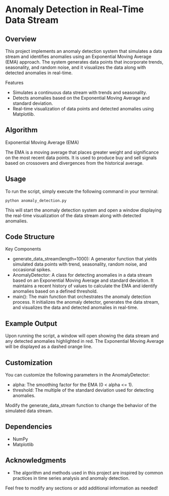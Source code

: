 # Anomaly Detection in Real-Time Data Stream

##  Overview

This project implements an anomaly detection system that simulates a data stream and identifies anomalies using an Exponential Moving Average (EMA) approach. The system generates data points that incorporate trends, seasonality, and random noise, and it visualizes the data along with detected anomalies in real-time.

Features

- Simulates a continuous data stream with trends and seasonality.
- Detects anomalies based on the Exponential Moving Average and standard deviation.
- Real-time visualization of data points and detected anomalies using Matplotlib.

## Algorithm

Exponential Moving Average (EMA)

The EMA is a moving average that places greater weight and significance on the most recent data points. It is used to produce buy and sell signals based on crossovers and divergences from the historical average.

## Usage

To run the script, simply execute the following command in your terminal:

```python anomaly_detection.py```

This will start the anomaly detection system and open a window displaying the real-time visualization of the data stream along with detected anomalies.

## Code Structure

Key Components

- generate_data_stream(length=1000): A generator function that yields simulated data points with trend, seasonality, random noise, and occasional spikes.
- AnomalyDetector: A class for detecting anomalies in a data stream based on an Exponential Moving Average and standard deviation. It maintains a recent history of values to calculate the EMA and identify anomalies based on a defined threshold.
- main(): The main function that orchestrates the anomaly detection process. It initializes the anomaly detector, generates the data stream, and visualizes the data and detected anomalies in real-time.

## Example Output

Upon running the script, a window will open showing the data stream and any detected anomalies highlighted in red. The Exponential Moving Average will be displayed as a dashed orange line.

## Customization

You can customize the following parameters in the AnomalyDetector:

- alpha: The smoothing factor for the EMA (0 < alpha <= 1).
- threshold: The multiple of the standard deviation used for detecting anomalies.

Modify the generate_data_stream function to change the behavior of the simulated data stream.

## Dependencies

- NumPy
- Matplotlib

## Acknowledgments

- The algorithm and methods used in this project are inspired by common practices in time series analysis and anomaly detection.

Feel free to modify any sections or add additional information as needed!
